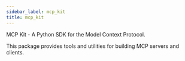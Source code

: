 ```yaml
---
sidebar_label: mcp_kit
title: mcp_kit
---
```


MCP Kit - A Python SDK for the Model Context Protocol.

This package provides tools and utilities for building MCP servers and clients.

